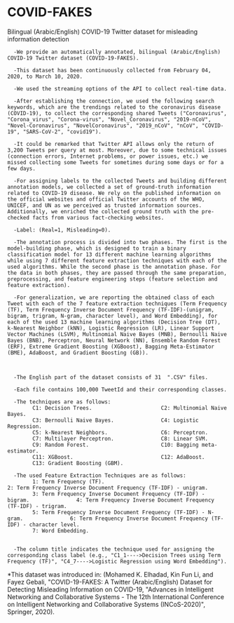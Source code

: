 # COVID-FAKES
Bilingual (Arabic/English) COVID-19 Twitter dataset for misleading information detection

      -We provide an automatically annotated, bilingual (Arabic/English) COVID-19 Twitter dataset (COVID-19-FAKES). 

      -This dataset has been continuously collected from February 04, 2020, to March 10, 2020. 

      -We used the streaming options of the API to collect real-time data.

      -After establishing the connection, we used the following search keywords, which are the trendings related to the coronavirus disease (COVID-19), to collect the corresponding shared Tweets ("Coronavirus", "Corona_virus", "Corona-virus", "Novel_Coronavirus", "2019-nCoV", "Novel-Coronavirus", "NovelCoronavirus", "2019_nCoV", "nCoV", "COVID-19", "SARS-CoV-2", "covid19").

      -It could be remarked that Twitter API allows only the return of 3,200 Tweets per query at most. Moreover, due to some technical issues (connection errors, Internet problems, or power issues, etc.) we missed collecting some Tweets for sometimes during some days or for a few days.

      -For assigning labels to the collected Tweets and building different annotation models, we collected a set of ground-truth information related to COVID-19 disease. We rely on the published information on the official websites and official Twitter accounts of the WHO, UNICEF, and UN as we perceived as trusted information sources. Additionally, we enriched the collected ground truth with the pre-checked facts from various fact-checking websites. 

      -Label: (Real=1, Misleading=0).

      -The annotation process is divided into two phases. The first is the model-building phase, which is designed to train a binary classification model for 13 different machine learning algorithms while using 7 different feature extraction techniques with each of the used algorithms. While the second phase is the annotation phase. For the data in both phases, they are passed through the same preparation, preprocessing, and feature engineering steps (feature selection and feature extraction).

      -For generalization, we are reporting the obtained class of each Tweet with each of the 7 feature extraction techniques (Term Frequency (TF), Term Frequency Inverse Document Frequency (TF-IDF)-(unigram, bigram, trigram, N-gram, character level), and Word Embedding), for each of the used 13 machine learning algorithms (Decision Tree (DT), k-Nearest Neighbor (kNN), Logistic Regression (LR), Linear Support Vector Machines (LSVM), Multinomial Naive Bayes (MNB), Bernoulli Naive Bayes (BNB), Perceptron, Neural Network (NN), Ensemble Random Forest (ERF), Extreme Gradient Boosting (XGBoost), Bagging Meta-Estimator (BME), AdaBoost, and Gradient Boosting (GB)).



      -The English part of the dataset consists of 31  ".CSV" files.

      -Each file contains 100,000 TweetId and their corresponding classes.

      -The techniques are as follows:
            C1: Decision Trees.                      C2: Multinomial Naive Bayes.
            C3: Bernoulli Naive Bayes.               C4: Logistic Regression.
            C5: k-Nearest Neighbors.                 C6: Perceptron.
            C7: Multilayer Perceptron.               C8: Linear SVM.
            C9: Random Forest.                       C10: Bagging meta-estimator.
            C11: XGBoost.                            C12: AdaBoost.
            C13: Gradient Boosting (GBM).

      -The used Feature Extraction Techniques are as follows:
            1: Term Frequency (TF).                                                       2: Term Frequency Inverse Document Frequency (TF-IDF) - unigram.
            3: Term Frequency Inverse Document Frequency (TF-IDF) - bigram.               4: Term Frequency Inverse Document Frequency (TF-IDF) - trigram.
            5: Term Frequency Inverse Document Frequency (TF-IDF) - N-gram.               6: Term Frequency Inverse Document Frequency (TF-IDF) - character level.
            7: Word Embedding.


      -The column title indicates the technique used for assigning the corresponding class label (e.g., "C1_1---->Decision Trees using Term Frequency (TF)", "C4_7---->Logistic Regression using Word Embedding"). 

*This dataset was introduced in: (Mohamed K. Elhadad, Kin Fun Li, and Fayez Gebali, "COVID-19-FAKES: A Twitter (Arabic/English) Dataset for Detecting Misleading Information on COVID-19, "Advances in Intelligent Networking and Collaborative Systems - The 12th International Conference on Intelligent Networking and Collaborative Systems (INCoS-2020)", Springer, 2020).

